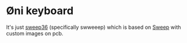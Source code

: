 # Øni keyboard

It's just [sweep36](https://github.com/sadekbaroudi/sweep36/) (specifically swweeep) which is based on [Sweep](https://github.com/davidphilipbarr/Sweep) with custom images on pcb.
